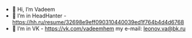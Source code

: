 - 👋 Hi, I’m Vadeem
- 👀 I’m  in HeadHanter - https://hh.ru/resume/32698e9eff090310440039ed1f764b4d4d6768
- 🌱 I’m in VK - https://vk.com/vadeemhem
my e-mail: leonov.va@bk.ru

